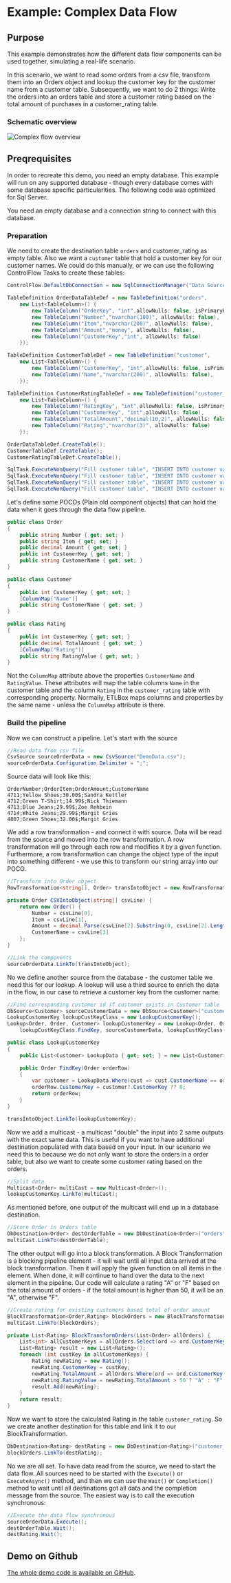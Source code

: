 # Example: Complex Data Flow

## Purpose

This example demonstrates how the different data flow components can be used together, simulating a
real-life scenario. 

In this scenario, we want to read some orders from a csv file,  transform them into an Orders object
and lookup the customer key for the customer name from a customer table.
Subsequently, we want to do 2 things: Write the orders into an orders table and store a customer rating
based on the total amount of purchases in a customer_rating table. 

### Schematic overview

![Complex flow overview](../../images/complex_flow.png)

## Preqrequisites

In order to recreate this demo, you need an empty database. This example will run on any supported database - 
though every database comes with some database specific particularities. The following code was optimized for Sql Server.

You need an empty database and a connection string to connect with this database.

### Preparation

We need to create the destination table `orders` and customer_rating as empty table. Also 
we want a `customer` table that hold a customer key for our customer names.
We could do this manually, or we can use the following ControlFlow Tasks to create these tables:

```C#
ControlFlow.DefaultDbConnection = new SqlConnectionManager("Data Source=.;Initial Catalog=demo;Integrated Security=false;User=sa;password=reallyStrongPwd123");

TableDefinition OrderDataTableDef = new TableDefinition("orders",
    new List<TableColumn>() {
        new TableColumn("OrderKey", "int",allowNulls: false, isPrimaryKey:true, isIdentity:true),
        new TableColumn("Number","nvarchar(100)", allowNulls: false),
        new TableColumn("Item","nvarchar(200)", allowNulls: false),
        new TableColumn("Amount","money", allowNulls: false),
        new TableColumn("CustomerKey","int", allowNulls: false)
    });

TableDefinition CustomerTableDef = new TableDefinition("customer",
    new List<TableColumn>() {
        new TableColumn("CustomerKey", "int",allowNulls: false, isPrimaryKey:true, isIdentity:true),
        new TableColumn("Name","nvarchar(200)", allowNulls: false),
    });

TableDefinition CustomerRatingTableDef = new TableDefinition("customer_rating",
    new List<TableColumn>() {
        new TableColumn("RatingKey", "int",allowNulls: false, isPrimaryKey:true, isIdentity:true),
        new TableColumn("CustomerKey", "int",allowNulls: false),
        new TableColumn("TotalAmount","decimal(10,2)", allowNulls: false),
        new TableColumn("Rating","nvarchar(3)", allowNulls: false)
    });

OrderDataTableDef.CreateTable();
CustomerTableDef.CreateTable();
CustomerRatingTableDef.CreateTable();

SqlTask.ExecuteNonQuery("Fill customer table", "INSERT INTO customer values('Sandra Kettler')");
SqlTask.ExecuteNonQuery("Fill customer table", "INSERT INTO customer values('Nick Thiemann')");
SqlTask.ExecuteNonQuery("Fill customer table", "INSERT INTO customer values('Zoe Rehbein')");
SqlTask.ExecuteNonQuery("Fill customer table", "INSERT INTO customer values('Margit Gries')");
```

Let's define some POCOs (Plain old component objects) that can hold the data when it goes through 
the data flow pipeline.

```C#
public class Order
{
    public string Number { get; set; }
    public string Item { get; set; }
    public decimal Amount { get; set; }
    public int CustomerKey { get; set; }
    public string CustomerName { get; set; }
}

public class Customer
{
    public int CustomerKey { get; set; }
    [ColumnMap("Name")]
    public string CustomerName { get; set; }
}

public class Rating
{
    public int CustomerKey { get; set; }
    public decimal TotalAmount { get; set; }
    [ColumnMap("Rating")]
    public string RatingValue { get; set; }
}
```

Not the `ColumnMap` attribute above the properties `CustomerName` and `RatingValue`. These attributes will
map the table columns `Name` in the customer table and the column `Rating` in the `customer_rating` table with
corresponding property. Normally, ETLBox maps columns and properties by the same name - unless the `ColumnMap` attribute 
is there. 

### Build the pipeline

Now we can construct a pipeline. Let's start with the source

```C#
//Read data from csv file
CsvSource sourceOrderData = new CsvSource("DemoData.csv");
sourceOrderData.Configuration.Delimiter = ";";
```

Source data will look like this:

```csv
OrderNumber;OrderItem;OrderAmount;CustomerName
4711;Yellow Shoes;30.00$;Sandra Kettler
4712;Green T-Shirt;14.99$;Nick Thiemann
4713;Blue Jeans;29.99$;Zoe Rehbein
4714;White Jeans;29.99$;Margit Gries
4807;Green Shoes;32.00$;Margit Gries
```

We add a row transformation - and connect it with source. 
Data will be read from the source and moved into the row transformation. 
A row transformation will go through each row and modifies it by a given function. 
Furthermore, a row transformation can change the object type of the input into something different - 
we use this to transform our string array into our POCO. 

```C#
//Transform into Order object
RowTransformation<string[], Order> transIntoObject = new RowTransformation<string[], Order>(CSVIntoObject);

private Order CSVIntoObject(string[] csvLine) {
    return new Order() {
        Number = csvLine[0],
        Item = csvLine[1],
        Amount = decimal.Parse(csvLine[2].Substring(0, csvLine[2].Length - 1), CultureInfo.GetCultureInfo("en-US")),
        CustomerName = csvLine[3]
    };
}

//Link the components
sourceOrderData.LinkTo(transIntoObject);
```

No we define another source from the database - the customer table we need this for our lookup. 
A lookup will use a third source to enrich the data in the flow, in our case to retrieve a customer key
 from the customer name.

```C#
//Find corresponding customer id if customer exists in Customer table
DbSource<Customer> sourceCustomerData = new DbSource<Customer>("customer");
LookupCustomerKey lookupCustKeyClass = new LookupCustomerKey();
Lookup<Order, Order, Customer> lookupCustomerKey = new Lookup<Order, Order, Customer>(
    lookupCustKeyClass.FindKey, sourceCustomerData, lookupCustKeyClass.LookupData);

public class LookupCustomerKey
{
    public List<Customer> LookupData { get; set; } = new List<Customer>();

    public Order FindKey(Order orderRow)
    {
        var customer = LookupData.Where(cust => cust.CustomerName == orderRow.CustomerName).FirstOrDefault();
        orderRow.CustomerKey = customer?.CustomerKey ?? 0;
        return orderRow;
    }
}

transIntoObject.LinkTo(lookupCustomerKey);
```

Now we add a multicast - a multicast "double" the input into 2 same outputs with the exact same data. 
This is useful if you want to have additional destination populated with data based on your input. 
In our scenario we need this to because we do not only want to store the orders in a order table, but also
we want to create some customer rating based on the orders. 

```C#
//Split data
Multicast<Order> multiCast = new Multicast<Order>();
lookupCustomerKey.LinkTo(multiCast);
```

As mentioned before, one output of the multicast will end up in a database destination. 

```C#
//Store Order in Orders table
DbDestination<Order> destOrderTable = new DbDestination<Order>("orders");
multiCast.LinkTo(destOrderTable);
```

The other output will go into a block transformation. A Block Transformation is a blocking pipeline element - 
it will wait until all input data arrived at the block transformation. Then it will apply the given 
function on all items in the element. When done, it will continue to hand over the data to the next element 
in the pipeline. 
Our code will calculate a rating "A" or "F" based on the total amount of orders - if the total amount is higher
than 50, it will be an "A", otherwise "F".

```C#
//Create rating for existing customers based total of order amount
BlockTransformation<Order,Rating> blockOrders = new BlockTransformation<Order,Rating>(BlockTransformOrders);
multiCast.LinkTo(blockOrders);

private List<Rating> BlockTransformOrders(List<Order> allOrders) {
    List<int> allCustomerKeys = allOrders.Select(ord => ord.CustomerKey).Distinct().ToList();
    List<Rating> result = new List<Rating>();
    foreach (int custKey in allCustomerKeys) {
        Rating newRating = new Rating();
        newRating.CustomerKey = custKey;
        newRating.TotalAmount = allOrders.Where(ord => ord.CustomerKey == custKey).Sum(ord => ord.Amount);
        newRating.RatingValue = newRating.TotalAmount > 50 ? "A" : "F";
        result.Add(newRating);
    }
    return result;
}
```

Now we want to store the calculated Rating in the table `customer_rating`. So we create another destination
for this table and link it to our BlockTransformation.

```C#
DbDestination<Rating> destRating = new DbDestination<Rating>("customer_rating");
blockOrders.LinkTo(destRating);
```

No we are all set. 
To have data read from the source, we need to start the data flow. 
All sources need to be started with the `Execute()` or `ExecuteAsync()` method,
and then we can use the `Wait()` or `Completion()` method to wait until all destinations 
got all data and the completion message from the source.
The easiest way is to call the execution synchronous:

```C#
//Execute the data flow synchronous
sourceOrderData.Execute();
destOrderTable.Wait();
destRating.Wait();
```

## Demo on Github

[The whole demo code is available on GitHub](https://github.com/roadrunnerlenny/etlboxdemo/tree/master/ComplexFlow). 




